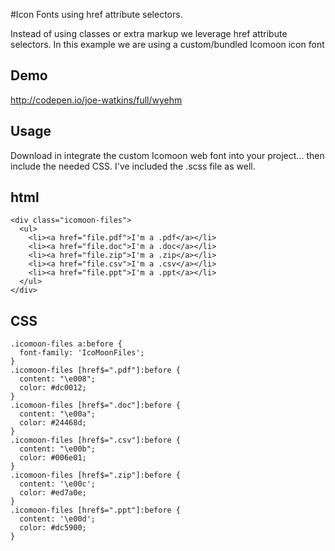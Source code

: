 #Icon Fonts using href attribute selectors.

Instead of using classes or extra markup we leverage href attribute selectors. In this example we are using a custom/bundled Icomoon icon font

## Demo
http://codepen.io/joe-watkins/full/wyehm

## Usage
Download in integrate the custom Icomoon web font into your project... then include the needed CSS. I've included the .scss file as well.

## html
	<div class="icomoon-files">
	  <ul>
	    <li><a href="file.pdf">I'm a .pdf</a></li>
	    <li><a href="file.doc">I'm a .doc</a></li>
	    <li><a href="file.zip">I'm a .zip</a></li>
	    <li><a href="file.csv">I'm a .csv</a></li>
	    <li><a href="file.ppt">I'm a .ppt</a></li>
	  </ul>
	</div>

## CSS
	.icomoon-files a:before {
	  font-family: 'IcoMoonFiles';
	}
	.icomoon-files [href$=".pdf"]:before {
	  content: "\e008";
	  color: #dc0012;
	}
	.icomoon-files [href$=".doc"]:before {
	  content: "\e00a";
	  color: #24468d;
	}
	.icomoon-files [href$=".csv"]:before {
	  content: "\e00b";
	  color: #006e01;
	}
	.icomoon-files [href$=".zip"]:before {
	  content: '\e00c';
	  color: #ed7a0e;
	}
	.icomoon-files [href$=".ppt"]:before {
	  content: '\e00d';
	  color: #dc5900;
	}